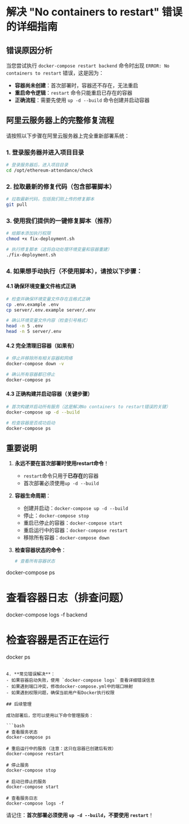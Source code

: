 # 解决 "No containers to restart" 错误的详细指南

## 错误原因分析

当您尝试执行 `docker-compose restart backend` 命令时出现 `ERROR: No containers to restart` 错误，这是因为：

- **容器尚未创建**：首次部署时，容器还不存在，无法重启
- **重启命令逻辑**：`restart` 命令只能重启已存在的容器
- **正确流程**：需要先使用 `up -d --build` 命令创建并启动容器

## 阿里云服务器上的完整修复流程

请按照以下步骤在阿里云服务器上完全重新部署系统：

### 1. 登录服务器并进入项目目录

```bash
# 登录服务器后，进入项目目录
cd /opt/ethereum-attendance/check
```

### 2. 拉取最新的修复代码（包含部署脚本）

```bash
# 拉取最新代码，包括我们刚上传的修复脚本
git pull
```

### 3. 使用我们提供的一键修复脚本（推荐）

```bash
# 给脚本添加执行权限
chmod +x fix-deployment.sh

# 执行修复脚本（这将自动处理环境变量和容器重建）
./fix-deployment.sh
```

### 4. 如果想手动执行（不使用脚本），请按以下步骤：

#### 4.1 确保环境变量文件格式正确

```bash
# 检查并确保环境变量文件存在且格式正确
cp .env.example .env
cp server/.env.example server/.env

# 确认环境变量文件内容（检查引号格式）
head -n 5 .env
head -n 5 server/.env
```

#### 4.2 完全清理旧容器（如果有）

```bash
# 停止并移除所有相关容器和网络
docker-compose down -v

# 确认所有容器都已停止
docker-compose ps
```

#### 4.3 正确构建并启动容器（关键步骤）

```bash
# 首次构建并启动所有服务（这是解决No containers to restart错误的关键）
docker-compose up -d --build

# 检查容器是否成功启动
docker-compose ps
```

## 重要说明

1. **永远不要在首次部署时使用restart命令**！
   - `restart`命令只用于**已存在**的容器
   - 首次部署必须使用`up -d --build`

2. **容器生命周期**：
   - 创建并启动：`docker-compose up -d --build`
   - 停止：`docker-compose stop`
   - 重启已停止的容器：`docker-compose start`
   - 重启运行中的容器：`docker-compose restart`
   - 移除所有容器：`docker-compose down`

3. **检查容器状态的命令**：
   ```bash
   # 查看所有容器状态
docker-compose ps

   # 查看容器日志（排查问题）
docker-compose logs -f backend

   # 检查容器是否正在运行
docker ps
   ```

4. **常见错误解决**：
   - 如果容器启动失败，使用 `docker-compose logs` 查看详细错误信息
   - 如果遇到端口冲突，修改docker-compose.yml中的端口映射
   - 如果遇到权限问题，确保当前用户有Docker执行权限

## 后续管理

成功部署后，您可以使用以下命令管理服务：

```bash
# 查看服务状态
docker-compose ps

# 重启运行中的服务（注意：这只在容器已创建后有效）
docker-compose restart

# 停止服务
docker-compose stop

# 启动已停止的服务
docker-compose start

# 查看服务日志
docker-compose logs -f
```

请记住：**首次部署必须使用 `up -d --build`，不要使用 `restart`**！